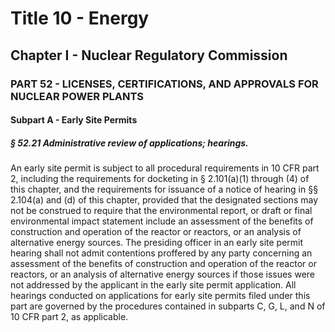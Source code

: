 
# Title 10 - Energy
## Chapter I - Nuclear Regulatory Commission
### PART 52 - LICENSES, CERTIFICATIONS, AND APPROVALS FOR NUCLEAR POWER PLANTS
#### Subpart A - Early Site Permits
##### § 52.21 Administrative review of applications; hearings.

An early site permit is subject to all procedural requirements in 10 CFR part 2, including the requirements for docketing in § 2.101(a)(1) through (4) of this chapter, and the requirements for issuance of a notice of hearing in §§ 2.104(a) and (d) of this chapter, provided that the designated sections may not be construed to require that the environmental report, or draft or final environmental impact statement include an assessment of the benefits of construction and operation of the reactor or reactors, or an analysis of alternative energy sources. The presiding officer in an early site permit hearing shall not admit contentions proffered by any party concerning an assessment of the benefits of construction and operation of the reactor or reactors, or an analysis of alternative energy sources if those issues were not addressed by the applicant in the early site permit application. All hearings conducted on applications for early site permits filed under this part are governed by the procedures contained in subparts C, G, L, and N of 10 CFR part 2, as applicable.
